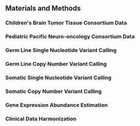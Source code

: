 ## Materials and Methods

### Children's Brain Tumor Tissue Consortium Data

### Pediatric Pacific Neuro-oncology Consortium Data

### Germ Line Single Nucleotide Variant Calling

### Germ Line Copy Number Variant Calling

### Somatic Single Nucleotide Variant Calling

### Somatic Copy Number Variant Calling

### Gene Expression Abundance Estimation

### Clinical Data Harmonization
